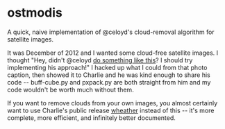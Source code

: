 ostmodis
========

A quick, naive implementation of @celoyd's cloud-removal algorithm for satellite images. 

It was December of 2012 and I wanted some cloud-free satellite images. I thought 
"Hey, didn't @celoyd [do something like this](https://www.flickr.com/photos/vruba/8017203149/in/set-72157631622037685)? 
I should try implementing his approach!"
I hacked up what I could from that photo caption, then showed it to Charlie and he was kind enough to share his code -- buff-cube.py and pxpack.py are both straight from him and my code wouldn't be worth much without them.

If you want to remove clouds from your own images, you almost certainly want to use Charlie's public release [wheather](https://github.com/celoyd/wheather) instead of this 
-- it's more complete, more efficient, and infinitely better documented. 




